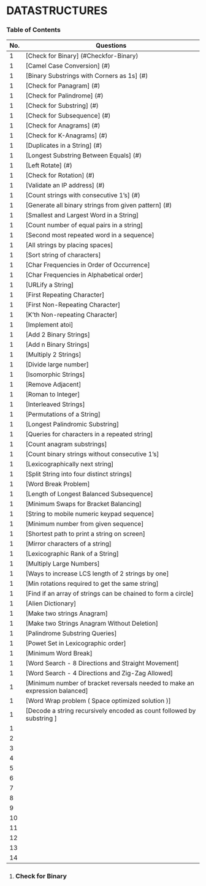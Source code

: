 # DATASTRUCTURES

### Table of Contents

| No. | Questions                                                                                       |
| --- | ------------------------------------------------------------------------------------------------| 
| 1 | [Check for Binary] (#Checkfor-Binary)                                                             |       
| 1 | [Camel Case Conversion] (#)                                                                       |
| 1 | [Binary Substrings with Corners as 1s] (#)                                                        |
| 1 | [Check for Panagram] (#)                                                                          |
| 1 | [Check for Palindrome] (#)                                                                        |
| 1 | [Check for Substring] (#)                                                                         |
| 1 | [Check for Subsequence] (#)                                                                       |
| 1 | [Check for Anagrams] (#)                                                                          |
| 1 | [Check for K-Anagrams] (#)                                                                        |  
| 1 | [Duplicates in a String] (#)                                                                      |
| 1 | [Longest Substring Between Equals] (#)                                                            |
| 1 | [Left Rotate] (#)                                                                                 |
| 1 | [Check for Rotation] (#)                                                                          |
| 1 | [Validate an IP address] (#)                                                                      |
| 1 | [Count strings with consecutive 1’s] (#)                                                          |
| 1 | [Generate all binary strings from given pattern] (#)                                              |
| 1 | [Smallest and Largest Word in a String]                                                           |
| 1 | [Count number of equal pairs in a string]                                                         |
| 1 | [Second most repeated word in a sequence]                                                         |
| 1 | [All strings by placing spaces]                                                                   |
| 1 | [Sort string of characters]                                                                       |
| 1 | [Char Frequencies in Order of Occurrence]                                                         |
| 1 | [Char Frequencies in Alphabetical order]                                                          |
| 1 | [URLify a String]                                                                                 |
| 1 | [First Repeating Character]                                                                       |
| 1 | [First Non-Repeating Character]                                                                   |
| 1 | [K’th Non-repeating Character]                                                                    |
| 1 | [Implement atoi]                                                                                  |
| 1 | [Add 2 Binary Strings]                                                                            |
| 1 | [Add n Binary Strings]                                                                            |
| 1 | [Multiply 2 Strings]                                                                              |
| 1 | [Divide large number]                                                                             |
| 1 | [Isomorphic Strings]                                                                              |
| 1 | [Remove Adjacent]                                                                                 |
| 1 | [Roman to Integer]                                                                                |
| 1 | [Interleaved Strings]                          |
| 1 | [Permutations of a String]                          |
| 1 | [Longest Palindromic Substring]                          |
| 1 | [Queries for characters in a repeated string]                          |
| 1 | [Count anagram substrings]                          |
| 1 | [Count binary strings without consecutive 1’s]                          |
| 1 | [Lexicographically next string]                          |
| 1 | [Split String into four distinct strings]                          |
| 1 | [Word Break Problem]                          |
| 1 | [Length of Longest Balanced Subsequence]                          |
| 1 | [Minimum Swaps for Bracket Balancing]                          |
| 1 | [String to mobile numeric keypad sequence]                          |
| 1 | [Minimum number from given sequence]                          |
| 1 | [Shortest path to print a string on screen]                          |
| 1 | [Mirror characters of a string]                          |
| 1 | [Lexicographic Rank of a String]                          |
| 1 | [Multiply Large Numbers]                          |
| 1 | [Ways to increase LCS length of 2 strings by one]                          |
| 1 | [Min rotations required to get the same string]                          |
| 1 | [Find if an array of strings can be chained to form a circle]                          |
| 1 | [Alien Dictionary]                          |
| 1 | [Make two strings Anagram]                          |
| 1 | [Make two Strings Anagram Without Deletion]                          |
| 1 | [Palindrome Substring Queries]                          |
| 1 | [Powet Set in Lexicographic order]                          |
| 1 | [Minimum Word Break]                          |
| 1 | [Word Search - 8 Directions and Straight Movement]                          |
| 1 | [Word Search - 4 Directions and Zig-Zag Allowed]                          |
| 1 | [Minimum number of bracket reversals needed to make an expression balanced]                          |
| 1 | [Word Wrap problem ( Space optimized solution )]                          |
| 1 | [Decode a string recursively encoded as count followed by substring ]           |
| 1 | [](#) |
| 2 | [](#) |
| 3 | [](#) |
| 4 | [](#) |
| 5 | [](#) |
| 6 | [](#) |
| 7 | [](#) |
| 8 | [](#) |
| 9 | [](#) |
| 10 | [](#) |
| 11 | [](#) |
| 12 | [](#) |
| 13 | [](#) |
| 14 | [](#) |


1. ### Check for Binary

